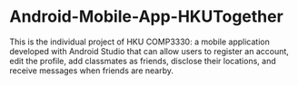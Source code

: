 # Android-Mobile-App-HKUTogether

This is the individual project of HKU COMP3330: a mobile application developed with Android Studio that can allow users to register an account, edit the profile, add classmates as friends, disclose their locations, and receive messages when friends are nearby.
